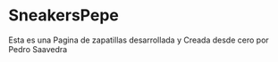 # SneakersPepe
Esta es una Pagina de zapatillas desarrollada y Creada desde cero por Pedro Saavedra
